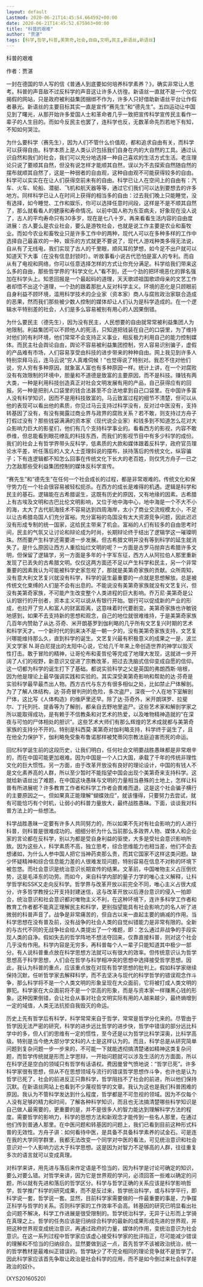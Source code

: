 ```yaml
---
layout: default
Lastmod: 2020-06-21T14:45:54.664592+00:00
date: 2020-06-21T14:45:52.675963+00:00
title: "科普的艰难"
author: "贾湛"
tags: [科学,哲学,科普,美第奇,社会,自由,文明,民主,新语丝,新语丝]
---
```


科普的艰难

作者：贾湛

一封在德国的华人写的信《普通人到底要如何培养科学素养？》，确实非常让人思考。科普的声音敌不过反科学的声音这让许多人彷徨。新语丝一直就不是一个仅仅揭假的网站，只是政府被利益集团捆绑不作为，许多人只好借助新语丝平台让作假者暴光。新语丝的主要目标其实一直是宣传“赛先生”和“德先生”。五四运动让中国见到了曙光，从那开始许多爱国人士和革命者几乎一致把宣传科学宣传民主看作一辈子的人生目的。而如今反民主也罢了，连科学也反，无数革命先烈若地下有知，不知如何哭泣。

为什么要科学（赛先生），因为人们不管什么价值观，都和追求自由有关，而科学可以获得自由。科学本质上是人类认识包括我们自身在内的大自然的工具。通过认识自然和我们的社会，我们可以充分地选择一种自己喜欢的生活方式生活。老庄理论只说了要顺其自然，但没有说怎样才能顺其自然，误以为不去探索自然随自然的摆布就顺其自然了，这是一种弱者的自由观，这种自由观不可能获得较多的自由。科学可以实实在在让人们获得空前未有的自由。科学已让人在空间上的自由有：汽车、火车、轮船、潜艇、飞机和航天器等等，通过它们我们可以达到要想去的许多地方。同样科学已让人在时间上获得的相当多的自由：过去我们晚上只能睡觉，没有选择，如今睡觉、工作和娱乐，你可以选择任意时间段，这样是不是不顺其自然了，那么就看看人的健康和寿命情况。以前中国人称为东亚病夫，好象现在没人说了，古人的平均寿命只有30多岁，现在是七八十岁。再来看看生活内容的自由度进展：古人要么是农业社会，要么是游牧社会，也就是说工作主要是农业和畜牧业。而如今农业和畜牧业只是许多工作中的两种，现代人可以在多种多样的工作中选择自己最喜欢的一种，娱乐的方式就更不要说了，现代人游戏种类多得无法说，自从有了无线电，我们实现了古人的千里眼，顺风耳的梦想，如今足不出户就可以知道天下大事（在没有信息封锁时）。听故事看小说古代恐怕是富人的专利。而自从有了电视和网络，你可以任意选择怎样的方式让你充分满足。科学给我们带来这么多的自由，那些哲学界的“科学文化人”看不到，还一个劲的把环境恶化的罪名强加在科学头上。知恩回报是一个最起码的道理，天天歌颂祖国歌颂母亲的文艺工作者却悟不出这个道理，一个劲的跟着那批人反对科学主义。环境的恶化是只顾眼前自身利益不顾环境，滥用科学技术的企业家（资本家）商人与腐败政治家联合造成的恶果，然而我们那些被少数人控制的媒体却让人们认为是科学造成的。在一个逻辑水平特别差的社会，人们是多么容易被别有用心的人因果倒错。

为什么要民主（德先生），因为没有民主，人民想要的自由就常常被利益集团人为地限制。利益集团可以不顾他人的死活，只知道把钱装在自己的口袋里，为了维持对他们的有利环境，他们常常不会支持正义事业，相反极力利用自己的能力控制媒体。而民主社会舆论自由，舆论不容易被利益集团控制，穷人容易识别骗子，虚假的产品难有市场，人们容易享受由科技的进步带来的种种自由。网上我见到许多人特别崇拜马云，连马云说“穷人真难伺候！”也觉得说了特别对。我忍不住对他们说，穷人穷有多种原因，就象富人富也有多种原因一样。统计上讲，在一个对腐败没有有效限制的环境中，胆量和不道德是致富的主要原因，而不是科技。赚钱有两大类，一种是利用科技创造真正对社会文明发展有用的产品，自己获得应有的回报。另一种是把别人口袋里的钱合法甚至不合法地拿到自己口袋里。在中国许多富人没有科学知识，因而不是用科技致富的。马云致富过程的细节不清楚，但可以从他的表现可以看出他的素质，你见过马云支持过科学没有，反对过中医没有，支持转基因了没有，有没有揭露过商业界与政界的腐败关系？若不敢，则支持过方舟子打假过没有？那些钱袋满满的资本家（现代说企业家）和钱多到不知道怎么花对大众影响力巨大的影星们，他们有几个支持科学事业的。看看西方的影视，内容不敢恭维，但总能看到眼花缭乱的科技东西，而我们的影视节目中有多少科学的成份。我们的社会上有哲学界带头反科学，低素质的大款和媒体跟着反科学，政府官员理论水平差，听任落后的人文人士歪理斜说的摆布，扶持落后的传统文化，纵容骗子；下有连逻辑都不知怎么回事在传统文化下长大的老百姓，则仅凭方舟子一已之力怎敌那些受利益集团控制的媒体反科学宣传。

“赛先生”和“德先生”在任何一个社会成长的过程，都是非常艰难的。传统文化和保守势力在一个社会很容易被轻松扼杀。在西方的成长是难得的机遇。逻辑是科学和民主的基石。逻辑能在古希腊诞生，这既有历史的原因，又有地缘的因素。古希腊上有古埃及文明和古巴比伦文明影响，又位于地中海中心，地中海是一个不大不小的海，太大了古代航海技术不容易达到四周海岸，太小了商业交流规模太小，不足以让古希腊岛国人们充分富裕。充分富裕的岛国没有太大资源竞争问题，因此迟迟没有形成专制的统一国家，这给民主带来了机会。富裕的人们有较多的自由思考时间，民主的气氛又让讨论和辩论成为时尚，长期辩论终于结出了逻辑学这一璀璨明珠。然而要产生科学还需要进一步发展。但古希腊文明并没有等到科学的延生就消失了。是什么原因让西方人重拾灿烂文明的呢？一方面是古罗马抛弃古希腊许多文明，但保留了逻辑学，另一方面是多年的十字军东征，西方人从阿拉伯人那里重新发现了已丢失的古希腊文明。仅仅这两方面还不足以产生科学和民主，另一个非常重要的因素我认为可能被科学史家忽视了，那就是美第奇家族的贡献。众所周知，没有意大利文艺复兴就没有科学，科学的诞生最重要的一点就是思想解放。总是被传统文化束缚的人们是不会有出息的。不能说没有美第奇家族就没有文艺复兴，但没有美第奇家族，不可能产生改变整个人类进程的巨大影响。乔万尼·美第奇是公认的银行的开创者，资本主义可以说从有银行开始。银行可以促成新的产业的形成，也拉开了穷人和富人的财富距离，这意味着时代要剧变。美第奇家族也许敏锐地感到，如果不去支持新的思想和观念，自己的地位就很难维持，于是美第奇家族几百年内赞助了从达.芬奇、米开朗基罗到伽利略的几乎所有文艺复兴时期的艺术和科学天才。一个新时代的到来决不是一朝一夕的，没有美第奇家族支持，文艺复兴哪能维持那么久，直到科学的诞生。文艺复兴最有积极意义的成果之一是，波兰天文学家 N.哥白尼提出的太阳中心说，它给几千年来上帝创造世界的神学以毁灭性打击。敢于冒险的精神，让哥伦布和麦哲伦等完成了地理大发现，这就进一步开阔了人们的视野，新意识又促进了宗教改革，把过去洗脑式信仰变成自愿的信仰。这一切都为科学的诞生打下了基础。都说实验科学之父是英国的弗朗西斯·培根，因为他是理论上最早强调实践和实验的。其实深受美第奇影响和帮助的达·芬奇是实验科学最早最杰出人物。西方古代与东方有很多相似之处，比如禁止尸体解剖。为了了解人体结构，达·芬奇冒判刑的危险，多次盗尸，深夜一个人在地下室解剖尸体，这比写《人体构造》的维萨里还早。除了达·芬奇外，米开朗琪罗、拉斐尔、丁托列托、提香等为了解剖，都亲自去野地里盗尸。这些艺术家和解剖学家之所以能取得成功，是有赖于不信教条和对艺术的热爱，以及唯物精神造就的“在深夜与可怕的尸体相处的胆识”。这些艺术大师们有那么辉煌的艺术成就都与美第奇家族的支持分不开的。特别是科西莫·美第奇对伽利略支持，科学终于诞生了，且在他全力保护下，伽利略免受象布鲁诺那样被梵蒂冈宗教法庭迫害而死的命运。

回忆科学诞生前的这段历史，让我们明白，任何社会文明要战胜愚昧都是非常艰辛的，而在中国可能更加艰难。因为中国是一个人口大国，承载了千年的传统非理性文化的巨大惯性。另一方面，由于改革开放没有良好的理论设计，中国的有钱人不是文化素养高的人群，所以至少暂时不能指望中国会出现个美第奇来支持科学。这就给新语丝出了难题，在中国这块愚昧与文明的力量相当悬殊的土地上，怎样让科普有所进展呢？许多教育工作者和科学工作者会畏难而退，这是这个社会骗子横行的主要原因之一。但如果真正能理解“蝴蝶效应”，就该懂得，只要努力去尝试，就有可能恰巧有个时机，让弱小的科普力量放大，最终战胜愚昧。下面，谈谈我对科普方法上的一些想法。

科学战胜愚昧一定要有许多人共同努力的，所以如果不先对有社会影响力的人进行科普，则科普是很难成功的。细细分析为什么当前那么多政界人物、媒体人和企业家的言论都在反科学，别以为都是受自身利益的驱使，大多是受社会意识影响所致。因为这些人，科学素质不高，独立思考，综合思维能力也相当差，他们不会去想诸如，为什么人参中国人把它当神药卖那么贵，而其它国家不这样这类问题。缺少怀疑精神和综合信息能力差的人很难发现问题，特别容易在信息不对称的环境下被忽悠。而社会意识是统治意识长期宣传的结果。文革前，中国唯物主义占压倒优势，这是毛泽东的功劳。而如今，来自科学内部的量子力学的唯心主义解释，让科学哲学和SSK又走向反科学。哲学界与改革开放以前完全不同，唯心主义占很大成分，许多哲学教授公开支持封建迷信，这与改革开放以后港台意识的侵入一拍即合，统治意识和社会意识都对唯物主义不利，在这种环境下，连许多科学工作者和教育工作者都不能真正理解民主和科学，更别指望能具有社会影响力的名人听了进微弱的科普声音了。战争是非常痛苦的，但自古以来一直起主要的熵减的作用。当科学思想在没有普及前，没有战争的社会人类的自觉纠错能力是非常有限的。全新的与古代不同的无战争社会给人类提出了一个难题，即：怎么通过非战争的手段实现人类的自净。假如失去的哲学阵地不想法夺回来，仅靠直接科普，则对这个社会几乎没有作用。科学内容是无穷多，再科普每个人一辈子只能知道其中极少一部分。有人说科普重点放在科学思想方法就可以有很大的效率。但传统意识认为哲学思想高于科学思想，人们会在哲学与科学相冲突的思想中选择接受哲学思想。因此，我认为科普的重点，应该重点放在对现有哲学思想的批判上。假如科学家继续保持沉默，任听哲学家去解释科学，而不去坚决与现代的科学哲学的错误观念作斗争，那么科学将不是一个人类文明的形象呈现在大众面前，它将被打成人类文明的罪犯。科学家在大众面前将不是一个崇高的形象，而是与资本家一样赚黑心钱的形象。这种因果倒错，会让社会从事对社会文明实际有用的人越来越少，最终熵增到一定的域值，人类无法抗拒自我毁灭的命运。

历史上先有哲学后有科学，科学常常来自于哲学，常常是哲学分化来的。尽管由于哲学因无法严密的研究，科学的进步远比哲学的进步快，哲学中错误的部分远比科学中的多，但人们的思维有一定的惯性，至今还是以为哲学比科学深奥，比科学高级。特别是当今绝大部分学文科的人士是这样认为的。而且，科学总是从研究简单问题到复杂问题一步一步来的，不可能一下就能透彻搞清楚诸如精神这类复杂问题，而哲学传统就是形而上学思辩，一开始问题就可以涉及生活的方方面面，所以在科学还是空白的领域只有哲学有话语权。费因曼曾气愤地说：“哲学已死”。许多科学家很有思想，但从不在思想领域与流行的错误哲学思想作斗争，也许也是认为哲学已死了，社会的前进反正只靠科学，哲学阻挡不了社会的前进，所以他们保持沉默。在新语丝网站上也看到不少蔑视哲学的文章。我认为这也是我们科普困难的原因。我认为不管科学发达到什么程度，哲学都是不可忽视的领域。因为不仅每个人没有足够的精力和时间，了解各种科学知识，而且也无法搞清楚哪些科学知识是自己做人最需要的，更重要的是，并不是很多人的智力能达到理解科学方法的程度。需要哲学的影响力，科学的思想方法和新观念才能传到一些名人那里，在通过他们传到普通人那里。在中医问题和转基因的问题上，我们已看到目前这种形式科普的无效性。方舟子讲：如何看待中医，是具备不具备科学素养的试金石。可是连在我的大学同学群里，我都无法改变一个同学对中医的看法，可见统治意识和社会意识对一个人影响力远大于科学思想。这是因为对智力不足够高的人群，往往重复多次的语言就可以变成真理。

对科学来讲，用先进与落后来作定语是不恰当的，因为科学是讨论可确定的知识，要么对要么错。对哲学来讲，因为它是世界观的学问，必须回答一些难以确定的问题，所以就有先进和落后的哲学区分。科学与哲学正确的关系应该是科学影响哲学，哲学推广科学的研究成果，而不是反过来，哲学统治科学，或与科学平行，即科学说一套，哲学说一套。显然，目前科学家需要做的一件最重要的事是，力争摆正科学与哲学的关系。否则科学家的工作效率不会高。转基因的研究已明显看出社会问题不解决，科学工作进展是很受限制的。哲学统治科学，无异于让形而上学骑在真理之上。哲学的任务应该是归纳综合科学的最新的成果形成先进的世界观，并把这种世界观变成统治意识，再通过政府的力量，媒体的作用，变统治意识为社会意识。在这一系列过程中哲学家应该虚心接受科学家的批评指正，尽可能减少错误的理解和不恰当的归纳综合。显然要做到这一点，首先哲学不该被政治统治，统一的哲学教材是最难纠正错误的。哲学缺少了不完全相同的理论竞争就不是哲学了。因此科学家应该首先争取让政治是社会科学的应用，而不是如今倒过来社会科学是政治的奴仆。

(XYS20160520)

